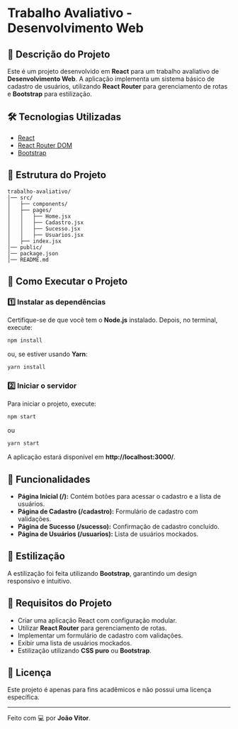 # Trabalho Avaliativo - Desenvolvimento Web

## 📌 Descrição do Projeto
Este é um projeto desenvolvido em **React** para um trabalho avaliativo de **Desenvolvimento Web**. A aplicação implementa um sistema básico de cadastro de usuários, utilizando **React Router** para gerenciamento de rotas e **Bootstrap** para estilização.

## 🛠 Tecnologias Utilizadas
- [React](https://react.dev/)
- [React Router DOM](https://reactrouter.com/)
- [Bootstrap](https://getbootstrap.com/)

## 📂 Estrutura do Projeto
```
trabalho-avaliativo/
│── src/
│   ├── components/
│   ├── pages/
│   │   ├── Home.jsx
│   │   ├── Cadastro.jsx
│   │   ├── Sucesso.jsx
│   │   ├── Usuarios.jsx
│   ├── index.jsx
│── public/
│── package.json
│── README.md
```

## 🚀 Como Executar o Projeto
### 1️⃣ Instalar as dependências
Certifique-se de que você tem o **Node.js** instalado. Depois, no terminal, execute:
```sh
npm install
```
ou, se estiver usando **Yarn**:
```sh
yarn install
```

### 2️⃣ Iniciar o servidor
Para iniciar o projeto, execute:
```sh
npm start
```
ou
```sh
yarn start
```

A aplicação estará disponível em **http://localhost:3000/**.

## 📌 Funcionalidades
- **Página Inicial (/):** Contém botões para acessar o cadastro e a lista de usuários.
- **Página de Cadastro (/cadastro):** Formulário de cadastro com validações.
- **Página de Sucesso (/sucesso):** Confirmação de cadastro concluído.
- **Página de Usuários (/usuarios):** Lista de usuários mockados.

## 🎨 Estilização
A estilização foi feita utilizando **Bootstrap**, garantindo um design responsivo e intuitivo.

## 📝 Requisitos do Projeto
- Criar uma aplicação React com configuração modular.
- Utilizar **React Router** para gerenciamento de rotas.
- Implementar um formulário de cadastro com validações.
- Exibir uma lista de usuários mockados.
- Estilização utilizando **CSS puro** ou **Bootstrap**.

## 📜 Licença
Este projeto é apenas para fins acadêmicos e não possui uma licença específica.

---
Feito com 💻 por **João Vitor**.